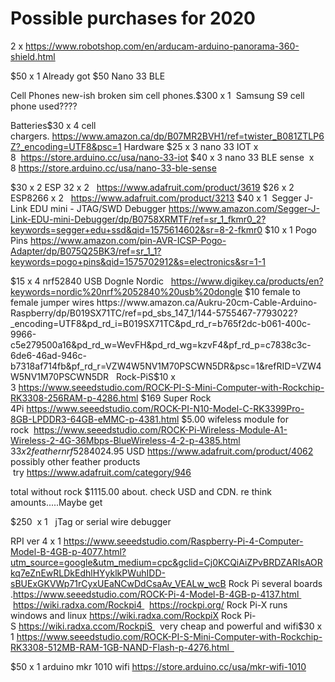 

# Possible purchases for 2020



2 x https://www.robotshop.com/en/arducam-arduino-panorama-360-shield.html


$50 x 1 Already got $50 Nano 33 BLE

Cell Phones new-ish broken sim cell phones.$300 x 1  Samsung S9 cell phone used????


Batteries$30 x 4 cell chargers. https://www.amazon.ca/dp/B07MR2BVH1/ref=twister_B081ZTLP6Z?_encoding=UTF8&psc=1
Hardware
$25 x 3 nano 33 IOT x  8  https://store.arduino.cc/usa/nano-33-iot
$40 x 3 nano 33 BLE sense  x 8 https://store.arduino.cc/usa/nano-33-ble-sense


$30 x 2 ESP 32 x 2   https://www.adafruit.com/product/3619
$26 x 2 ESP8266 x 2   https://www.adafruit.com/product/3213
$40 x 1  Segger J-Link EDU mini - JTAG/SWD Debugger https://www.amazon.com/Segger-J-Link-EDU-mini-Debugger/dp/B0758XRMTF/ref=sr_1_fkmr0_2?keywords=segger+edu+ssd&qid=1575614602&sr=8-2-fkmr0
$10 x 1 Pogo Pins https://www.amazon.com/pin-AVR-ICSP-Pogo-Adapter/dp/B075Q25BK3/ref=sr_1_1?keywords=pogo+pins&qid=1575702912&s=electronics&sr=1-1

$15 x 4 nrf52840 USB Dognle Nordic   https://www.digikey.ca/products/en?keywords=nordic%20nrf%2052840%20usb%20dongle
$10 female to female jumper wires https://www.amazon.ca/Aukru-20cm-Cable-Arduino-Raspberry/dp/B019SX71TC/ref=pd_sbs_147_1/144-5755467-7793022?_encoding=UTF8&pd_rd_i=B019SX71TC&pd_rd_r=b765f2dc-b061-400c-9966-c5e279500a16&pd_rd_w=WevFH&pd_rd_wg=kzvF4&pf_rd_p=c7838c3c-6de6-46ad-946c-b7318af714fb&pf_rd_r=VZW4W5NV1M70PSCWN5DR&psc=1&refRID=VZW4W5NV1M70PSCWN5DR
 
Rock-PiS$10 x 3 https://www.seeedstudio.com/ROCK-PI-S-Mini-Computer-with-Rockchip-RK3308-256RAM-p-4286.html
$169 Super Rock 4Pi https://www.seeedstudio.com/ROCK-PI-N10-Model-C-RK3399Pro-8GB-LPDDR3-64GB-eMMC-p-4381.html
$5.00 wifeless module for rock  https://www.seeedstudio.com/ROCK-Pi-Wireless-Module-A1-Wireless-2-4G-36Mbps-BlueWireless-4-2-p-4385.html
$33 x 2 feather nrf52840     $24.95 USD https://www.adafruit.com/product/4062
possibly other feather products   try https://www.adafruit.com/category/946



total without rock
$1115.00 about. check USD and CDN.
re think amounts.....Maybe get

$250  x 1   jTag or serial wire debugger   

RPI ver 4 x 1 https://www.seeedstudio.com/Raspberry-Pi-4-Computer-Model-B-4GB-p-4077.html?utm_source=google&utm_medium=cpc&gclid=Cj0KCQiAiZPvBRDZARIsAORkq7eZnEwRLDkEdhlHYyklkPWuhIDD-sBUExGKVWp71rCyxUEaNCwDdCsaAv_VEALw_wcB
Rock Pi several boards .https://www.seeedstudio.com/ROCK-Pi-4-Model-B-4GB-p-4137.html   https://wiki.radxa.com/Rockpi4   https://rockpi.org/
Rock Pi-X runs windows and linux https://wiki.radxa.com/RockpiX
Rock Pi-S https://wiki.radxa.ccom/RockpiS   very cheap and powerful and wifi$30 x 1 https://www.seeedstudio.com/ROCK-PI-S-Mini-Computer-with-Rockchip-RK3308-512MB-RAM-1GB-NAND-Flash-p-4276.html  


$50 x 1 arduino mkr 1010 wifi https://store.arduino.cc/usa/mkr-wifi-1010


